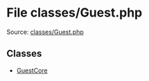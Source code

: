 File classes/Guest.php
=========

Source: [classes/Guest.php](https://github.com/PrestaShop/PrestaShop/blob/1.5.0.1/classes/Guest.php)


Classes
-------

* [GuestCore](class.GuestCore.md)

